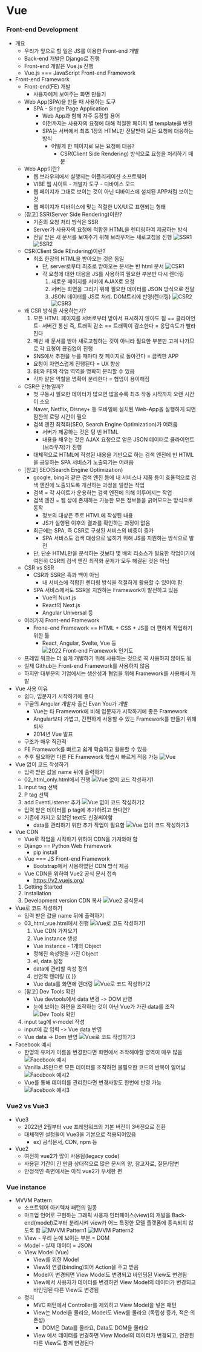 # Vue

### Front-end Development
- 개요
  - 우리가 앞으로 할 일은 JS를 이용한 Front-end 개발
  - Back-end 개발은 Django로 진행
  - Front-end 개발은 Vue.js 진행
  - Vue.js === JavaScript Front-end Framework
- Front-end Framework
  - Front-end(FE) 개발
    - 사용자에게 보여주는 화면 만들기
  - Web App(SPA)을 만들 때 사용하는 도구
    - SPA - Single Page Application
      - Web App과 함께 자주 등장할 용어
      - 이전까지는 사용자의 요청에 대해 적절한 페이지 별 template을 반환
      - SPA는 서버에서 최초 1장의 HTML만 전달받아 모든 요청에 대응하는 방식
        - 어떻게 한 페이지로 모든 요청에 대응?
          - CSR(Client Side Rendering) 방식으로 요청을 처리하기 때문
  - Web App이란?
    - 웹 브라우저에서 실행되는 어플리케이션 소프트웨어
    - VIBE 웹 사이트 - 개발자 도구 - 디바이스 모드
    - 웹 페이지가 그대로 보이는 것이 아닌 디바이스에 설치된 APP처럼 보이는 것
    - 웹 페이지가 디바이스에 맞는 적절한 UX/UI로 표현되는 형태
  - [참고] SSR(Server Side Rendering)이란?
    - 기존의 요청 처리 방식은 SSR
    - Server가 사용자의 요청에 적합한 HTML을 렌더링하여 제공하는 방식
    - 전달 받은 새 문서를 보여주기 위해 브라우저는 새로고침을 진행
    ![SSR1](Vue.assets/SSR1.PNG)
    ![SSR2](Vue.assets/SSR2.PNG)
  - CSR(Client Side REndering)이란?
    - 최초 한장의 HTML을 받아오는 것은 동일
      - 단, server로부터 최초로 받아오는 문서는 빈 html 문서
      ![CSR1](Vue.assets/CSR1.PNG)
      - 각 요청에 대한 대응을 JS를 사용하여 필요한 부분만 다시 렌더링
        1. 새로운 페이지를 서버에 AJAX로 요청
        2. 서버는 화면을 그리기 위해 필요한 데이터를 JSON 방식으로 전달
        3. JSON 데이터를 JS로 처리. DOM트리에 반영(렌더링)
      ![CSR2](Vue.assets/CSR2.PNG)
      ![CSR3](Vue.assets/CSR3.PNG)
  - 왜 CSR 방식을 사용하는가?
    1. 모든 HTML 페이지를 서버로부터 받아서 표시하지 않아도 됨 
      == 클라이언트- 서버간 통신 즉, 트래픽 감소 
      == 트래픽이 감소한다 = 응답속도가 빨라진다
    2. 매번 새 문서를 받아 새로고침하는 것이 아니라 필요한 부분만 고쳐 나가므로 각 요청이 끊김없이 진행
      - SNS에서 추천을 누를 때마다 첫 페이지로 돌아간다 = 끔찍한 APP
      - 요청이 자연스럽게 진행된다 = UX 향상
    3. BE와 FE의 작업 역역을 명확히 분리할 수 있음
      - 각자 맡은 역할을 명확이 분리한다 = 협업이 용이해짐
  - CSR은 만능일까?
    - 첫 구동시 필요한 데이터가 많으면 많을수록 최초 작동 시작까지 오랜 시간이 소요
    - Naver, Netflix, Disney+ 등 모바일에 설치된 Web-App을 실행하게 되면 잠깐의 로딩 시간이 필요
    - 검색 엔진 최적화(SEO, Search Engine Optimization)가 어려움
      - 서버가 제공하는 것은 텅 빈 HTML
      - 내용을 채우는 것은 AJAX 요청으로 얻은 JSON 데이터로 클라이언트(브라우저)가 진행
    - 대체적으로 HTML에 작성된 내용을 기반으로 하는 검색 엔진에 빈 HTML을 공유하는 SPA 서비스가 노출되기는 어려움
  - [참고] SEO(Search Engine Optimization)
    - google, bing과 같은 검색 엔진 등에 내 서비스나 제품 등이 효율적으로 검색 엔진에 노출되도록 개선하는 과정을 일컫는 작업
    - 검색 = 각 사이트가 운용하는 검색 엔진에 의해 이루어지는 작업
    - 검색 엔진 = 웹 상에 존재하는 가능한 모든 정보들을 긁어모으는 방식으로 동작
      - 정보의 대상은 주로 HTML에 작성된 내용
      - JS가 실행된 이후의 결과를 확인하는 과정이 없음
    - 최근에는 SPA, 즉 CSR로 구성된 서비스의 비중이 증가
      - SPA 서비스도 검색 대상으로 넓히기 위해 JS를 지원하는 방식으로 발전
    - 단, 단순 HTML만을 분석하는 것보다 몇 배의 리소스가 필요한 작업이기에 여전히 CSR의 검색 엔진 최적화 문제가 모두 해결된 것은 아님
  - CSR vs SSR
    - CSR과 SSR은 흑과 백이 아님
      - 내 서비스에 적합한 렌더링 방식을 적절하게 활용할 수 있어야 함
    - SPA 서비스에서도 SSR을 지원하는 Framework이 발전하고 있음
      - Vue의 Nuxt.js
      - React의 Next.js
      - Angular Universal 등
  - 여러가지 Front-end Framework
    - Frone-end Framework == HTML + CSS + JS를 더 편하게 작업하기 위한 툴
      - React, Angular, Svelte, Vue 등
    ![2022 Front-end Framework 인기도](Vue.assets/2022%20Front-end%20Framework%20%EC%9D%B8%EA%B8%B0%EB%8F%84.PNG)
  - 프레임 워크는 더 쉽게 개발하기 위해 사용하는 것으로 꼭 사용하지 않아도 됨
  - 실제 Github는 Front-end Framework를 사용하지 않음
  - 하지만 대부분의 기업에서는 생산성과 협업을 위해 Framework를 사용해서 개발
- Vue 사용 이유
  - 쉽다, 입문자가 시작하기에 좋다
  - 구글의 Angular 개발자 출신 Evan You가 개발
    - Vue는 타 Framework에 비해 입문자가 시작하기에 좋은 Framework
    - Angular보다 가볍고, 간편하게 사용할 수 있는 Framework를 만들기 위해 퇴사
    - 2014년 Vue 발표
  - 구조가 매우 직관적
  - FE Framework를 빠르고 쉽게 학습하고 활용할 수 있음
  - 추후 필요하면 다른 FE Framework 학습시 빠르게 적응 가능
  ![Vue](Vue.assets/vue.PNG)
- Vue 없이 코드 작성하기
  - 입력 받은 값을 name 뒤에 출력하기
  - 02_html_only.html에서 진행
  ![Vue 없이 코드 작성하기1](Vue.assets/Vue%20%EC%97%86%EC%9D%B4%20%EC%BD%94%EB%93%9C%20%EC%9E%91%EC%84%B1%ED%95%98%EA%B8%B01.PNG)
  1. input tag 선택
  2. P tag 선택
  3. add EventListener 추가
  ![Vue 없이 코드 작성하기2](Vue.assets/Vue%20%EC%97%86%EC%9D%B4%20%EC%BD%94%EB%93%9C%20%EC%9E%91%EC%84%B1%ED%95%98%EA%B8%B02.PNG)
  - 입력 받은 데이터를 p tag에 추가하려고 한다면?
  - 기존에 가지고 있었던 text도 신경써야함
    - data를 관리하기 위한 추가 작업이 필요함
  ![Vue 없이 코드 작성하기3](Vue.assets/Vue%20%EC%97%86%EC%9D%B4%20%EC%BD%94%EB%93%9C%20%EC%9E%91%EC%84%B1%ED%95%98%EA%B8%B03.PNG)
- Vue CDN
  - Vue로 작업을 시작하기 위하여 CDN을 가져와야 함
  - Django == Python Web Framework
    - pip install
  - Vue === JS Front-end Framework
    - Bootstrap에서 사용하였던 CDN 방식 제공
  - Vue CDN을 위하여 Vue2 공식 문서 접속
    - https://v2.vuejs.org/
  1. Getting Started
  2. Installation
  3. Development version CDN 복사
  ![Vue2 공식문서](Vue.assets/Vue2%20%EA%B3%B5%EC%8B%9D%EB%AC%B8%EC%84%9C.PNG)
- Vue로 코드 작성하기
  - 입력 받은 값을 name 뒤에 출력하기
  - 03_html_vue.html에서 진행
  ![Vue로 코드 작성하기1](Vue.assets/Vue%EB%A1%9C%20%EC%BD%94%EB%93%9C%20%EC%9E%91%EC%84%B1%ED%95%98%EA%B8%B01.PNG)
    1. Vue CDN 가져오기
    2. Vue instance 생성
      - Vue instance - 1개의 Object
      - 정해진 속성명을 가진 Object
    3. el, data 설정
      - data에 관리할 속성 정의
    4. 선언적 렌더링 {{ }}
      - Vue data를 화면에 렌더링
  ![Vue로 코드 작성하기2](Vue.assets/Vue%EB%A1%9C%20%EC%BD%94%EB%93%9C%20%EC%9E%91%EC%84%B1%ED%95%98%EA%B8%B02.PNG)
  - [참고] Dev Tools 확인
    - Vue devtools에서 data 변경 -> DOM 반영
    - 눈에 보이는 화면을 조작하는 것이 아닌 Vue가 가진 data를 조작
    ![Dev Tools 확인](Vue.assets/Dev%20Tools%20%ED%99%95%EC%9D%B8.PNG)
  4. input tag에 v-model 작성
    - input에 값 입력 -> Vue data 반영
    - Vue data -> Dom 반영
  ![Vue로 코드 작성하기3](Vue.assets/Vue%EB%A1%9C%20%EC%BD%94%EB%93%9C%20%EC%9E%91%EC%84%B1%ED%95%98%EA%B8%B03.PNG)
- Facebook 예시
  - 한명의 유저가 이름을 변경한다면 화면에서 조작해야할 영역이 매우 많음
  ![Facebook 예시](Vue.assets/facebook%20%EC%98%88%EC%8B%9C.PNG)
  - Vanilla JS만으로 모든 데이터를 조작하면 불필요한 코드의 반복이 일어남
  ![Facebook 예시2](Vue.assets/facebook%20%EC%98%88%EC%8B%9C2.PNG)
  - Vue를 통해 데이터를 관리한다면 변경사항도 한번에 반영 가능
  ![Facebook 예시3](Vue.assets/facebook%20%EC%98%88%EC%8B%9C3.PNG)

### Vue2 vs Vue3
- Vue3
  - 2022년 2월부터 vue 프레임워크의 기본 버전이 3버전으로 전환
  - 대체적인 설정들이 Vue3을 기본으로 적용되어있음
    - ex) 공식문서, CDN, npm 등
- Vue2
  - 여전히 vue2가 많이 사용됨(legacy code)
  - 사용된 기간이 긴 만큼 상대적으로 많은 문서의 양, 참고자료, 질문/답변
  - 안정적인 측면에서는 아직 vue2가 우세한 편

### Vue instance
- MVVM Pattern
  - 소프트웨어 아키텍처 패턴의 일종
  - 마크업 언어로 구현하는 그래픽 사용자 인터페이스(view)의 개발을 Back-end(model)로부터 분리시켜 view가 어느 특정한 모델 플랫폼에 종속되지 않도록 함
  ![MVVM Pattern1](Vue.assets/MVVM%20Pattern.PNG)
  ![MVVM Pattern2](Vue.assets/MVVM%20Pattern2.PNG)
  - View - 우리 눈에 보이는 부분 = DOM
  - Model - 실제 데이터 = JSON
  - View Model (Vue)
    - View를 위한 Model
    - View와 연결(binding)되어 Action을 주고 받음
    - Model이 변경되면 View Model도 변경되고 바인딩된 View도 변경됨
    - View에서 사용자가 데이터를 변경하면 View Model의 데이터가 변경되고 바인딩된 다른 View도 변경됨
  - 정리
    - MVC 패턴에서 Controller를 제외하고 View Model을 넣은 패턴
    - View는 Model을 몰라요, Model도 View를 몰라요 (독립성 증가, 적은 의존성)
      - DOM은 Data를 몰라요, Data도 DOM을 몰라요
    - View 에서 데이터를 변경하면 View Model의 데이터가 변경되고, 연관된 다른 View도 함께 변경된다
    